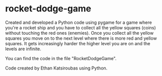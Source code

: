 # rocket-dodge-game
Created and developed a Python code using pygame for a game where you're a rocket ship and you have to collect all the yellow squares (coins) without touching the red ones (enemies).
Once you collect all the yellow squares you move on to the next level where there is more red and yellow squares. It gets increasingly harder the higher level you are on and the levels are infinite.

You can find the code in the file "RocketDodgeGame".

Code created by Ethan Katsiroubas using Python.
